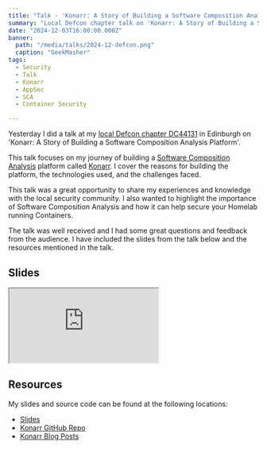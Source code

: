 ```yaml
---
title: "Talk - 'Konarr: A Story of Building a Software Composition Analysis Platform' at DC44131"
summary: "Local Defcon chapter talk on 'Konarr: A Story of Building a Software Composition Analysis Platform'"
date: "2024-12-03T16:00:00.000Z"
banner:
  path: "/media/talks/2024-12-defcon.png"
  caption: "GeekMasher"
tags:
  - Security
  - Talk
  - Konarr
  - AppSec
  - SCA
  - Container Security

---
```


Yesterday I did a talk at my [local Defcon chapter DC44131][DC44131] in Edinburgh on 'Konarr: A Story of Building a Software Composition Analysis Platform'.

This talk focuses on my journey of building a [Software Composition Analysis][sca] platform called [Konarr][konarr].
I cover the reasons for building the platform, the technologies used, and the challenges faced.

This talk was a great opportunity to share my experiences and knowledge with the local security community.
I also wanted to highlight the importance of Software Composition Analysis and how it can help secure your Homelab running Containers.

The talk was well received and I had some great questions and feedback from the audience.
I have included the slides from the talk below and the resources mentioned in the talk.

## Slides

<iframe class="slides" src="https://presentations.geekmasher.dev/2024-12-SCAKonarr"></iframe>

## Resources

My slides and source code can be found at the following locations:

- [Slides][Slides]
- [Konarr GitHub Repo][konarr]
- [Konarr Blog Posts][konarr-blog-post]

<!-- Links -->

[Slides]: https://presentations.geekmasher.dev/2024-12-SCAKonarr
[DC44131]: https://twitter.com/DC44131
[konarr]: https://github.com/42ByteLabs/konarr
[konarr-blog-post]: https://geekmasher.dev/sec/konarr/launching-konarr/
[sca]: https://en.wikipedia.org/wiki/Software_composition_analysis

